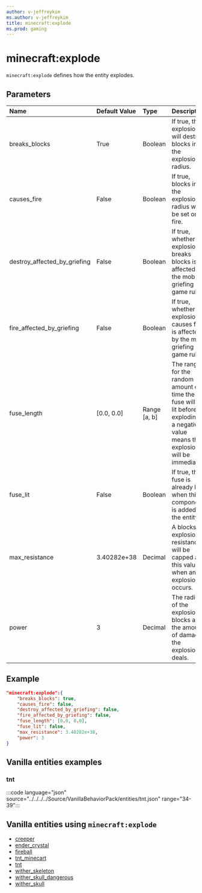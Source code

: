 ```yaml
---
author: v-jeffreykim
ms.author: v-jeffreykim
title: minecraft:explode
ms.prod: gaming
---
```


# minecraft:explode

`minecraft:explode` defines how the entity explodes.

## Parameters

|Name |Default Value  |Type  |Description  |
|:----------|:----------|:----------|:----------|
| breaks_blocks| True| Boolean| If true, the explosion will destroy blocks in the explosion radius. |
| causes_fire| False| Boolean| If true, blocks in the explosion radius will be set on fire. |
| destroy_affected_by_griefing| False| Boolean| If true, whether the explosion breaks blocks is affected by the mob griefing game rule. |
| fire_affected_by_griefing| False| Boolean| If true, whether the explosion causes fire is affected by the mob griefing game rule. |
| fuse_length| [0.0, 0.0]| Range [a, b]| The range for the random amount of time the fuse will be lit before exploding, a negative value means the explosion will be immediate. |
| fuse_lit| False| Boolean| If true, the fuse is already lit when this component is added to the entity. |
| max_resistance| 3.40282e+38| Decimal| A blocks explosion resistance will be capped at this value when an explosion occurs. |
| power| 3| Decimal| The radius of the explosion in blocks and the amount of damage the explosion deals. |

## Example

```json
"minecraft:explode":{
    "breaks_blocks": true,
    "causes_fire": false,
    "destroy_affected_by_griefing": false,
    "fire_affected_by_griefing": false,
    "fuse_length": [0.0, 0.0],
    "fuse_lit": false,
    "max_resistance": 3.40282e+38,
    "power": 3
}
```

## Vanilla entities examples

### tnt

:::code language="json" source="../../../../Source/VanillaBehaviorPack/entities/tnt.json" range="34-39":::

## Vanilla entities using `minecraft:explode`

- [creeper](../../../../Source/VanillaBehaviorPack_Snippets/entities/creeper.md)
- [ender_crystal](../../../../Source/VanillaBehaviorPack_Snippets/entities/ender_crystal.md)
- [fireball](../../../../Source/VanillaBehaviorPack_Snippets/entities/fireball.md)
- [tnt_minecart](../../../../Source/VanillaBehaviorPack_Snippets/entities/tnt_minecart.md)
- [tnt](../../../../Source/VanillaBehaviorPack_Snippets/entities/tnt.md)
- [wither_skeleton](../../../../Source/VanillaBehaviorPack_Snippets/entities/wither_skeleton.md)
- [wither_skull_dangerous](../../../../Source/VanillaBehaviorPack_Snippets/entities/wither_skull_dangerous.md)
- [wither_skull](../../../../Source/VanillaBehaviorPack_Snippets/entities/wither_skull.md)